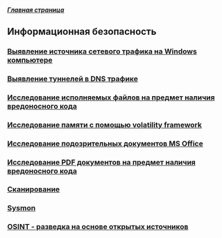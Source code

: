 ##### [Главная страница](../index.md)
## Информационная безопасность
### [Выявление источника сетевого трафика на Windows компьютере](./find_dns_source/index.md)
### [Выявление туннелей в DNS трафике](./dns_anomaly/index.md)
### [Исследование исполняемых файлов на предмет наличия вредоносного кода](./file_preparation/index.md)
### [Исследование памяти с помощью volatility framework](./volatility/index.md)
### [Исследование подозрительных документов MS Office](./office_anomaly/index.md)
### [Исследование PDF документов на предмет наличия вредоносного кода](./pdf_anomaly/index.md)
### [Сканирование](./scan/index.md)
### [Sysmon](./sysmin/index.md)
### [OSINT - разведка на основе открытых источников](./osint/index.md)
